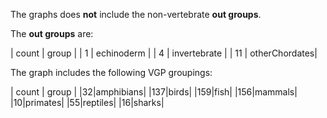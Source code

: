 The graphs does **not** include the non-vertebrate **out groups**.

The **out groups** are:

| count | group |
| 1 | echinoderm |
| 4 | invertebrate |
| 11 | otherChordates|

The graph includes the following VGP groupings:

| count | group |
|32|amphibians|
|137|birds|
|159|fish|
|156|mammals|
|10|primates|
|55|reptiles|
|16|sharks|



